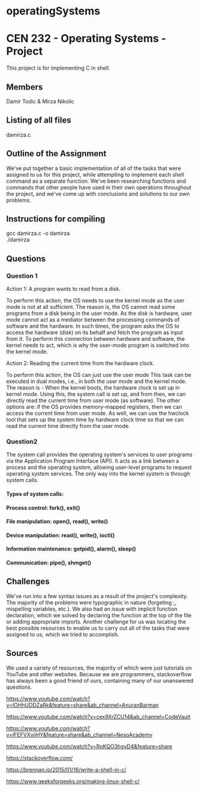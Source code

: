 # operatingSystems


# CEN 232 - Operating Systems - Project

This project is for implementing C in shell.

## Members
Damir Todic & Mirza Nikolic

## Listing of all files
damirza.c

## Outline of the Assignment
We've put together a basic implementation of all of the tasks that were assigned to us for this project, while attempting to implement each shell command as a separate function. We've been researching functions and commands that other people have used in their own operations throughout the project, and we've come up with conclusions and solutions to our own problems.

## Instructions for compiling
gcc damirza.c -o damirza   
./damirza

## Questions

### Question 1
Action 1: A program wants to read from a disk.

To perform this action, the OS needs to use the kernel mode as the user mode is not at all sufficient. The reason is, the OS cannot read some programs from a disk being in the user mode.  As the disk is hardware, user mode cannot act as a mediator between the processing commands of software and the hardware.  In such times, the program asks the OS to access the hardware (disk) on its behalf and fetch the program as input from it.  To perform this connection between hardware and software, 
the kernel needs to act, which is why the user-mode program is switched into the kernel mode.

Action 2: Reading the current time from the hardware clock.

To perform this action, the OS can just use the user mode This task can be executed in dual modes, i.e.,  in both the user mode and the kernel mode. The reason is - When the kernel boots, the hardware clock is set up in kernel mode. Using this, the system call is set up, 
and from then, we can directly read the current time from user mode (as software). The other options are: if the OS provides memory-mapped registers, then we can access the current time from user mode. As well, we can use the hwclock tool that sets up the system time by hardware clock time so that we can read the current time directly from the user mode.

### Question2

The system call provides the operating system's services to user programs via the Application Program Interface (API).  It acts as a link between a process and the operating system, allowing user-level programs to request operating system services. The only way into the kernel system is through system calls.

#### Types of system calls:
#### Process control: fork(), exit()
#### File manipulation: open(), read(), write()
#### Device manipulation: read(), write(), ioctl()
#### Information maintenance: getpid(), alarm(), sleep()
#### Communication: pipe(), shmget()

## Challenges
We've run into a few syntax issues as a result of the project's complexity. The majority of the problems were typographic in nature (forgeting ;, mispelling variables, etc.). We also had an issue with implicit function declaration, which we solved by declaring the function at the top of the file or adding appropriate imports. Another challenge for us was locating the best possible resources to enable us to carry out all of the tasks that were assigned to us, which we tried to accomplish.

## Sources
We used a variety of resources, the majority of which were just tutorials on YouTube and other websites. Because we are programmers, stackoverflow has always been a good friend of ours, containing many of our unanswered questions.

https://www.youtube.com/watch?v=IOHhUDDZaRk&feature=share&ab_channel=AnuranBarman

https://www.youtube.com/watch?v=cex9XrZCU14&ab_channel=CodeVault

https://www.youtube.com/watch?v=IFEFVXvjiHY&feature=share&ab_channel=NesoAcademy

https://www.youtube.com/watch?v=RpKQO3hgvD4&feature=share

https://stackoverflow.com/

https://brennan.io/2015/01/16/write-a-shell-in-c/

https://www.geeksforgeeks.org/making-linux-shell-c/